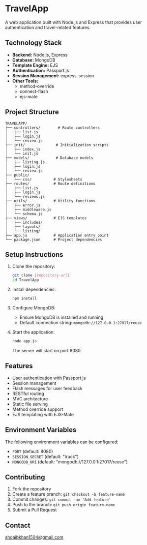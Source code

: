 # TravelApp

A web application built with Node.js and Express that provides user authentication and travel-related features.

## Technology Stack

- **Backend:** Node.js, Express
- **Database:** MongoDB
- **Template Engine:** EJS
- **Authentication:** Passport.js
- **Session Management:** express-session
- **Other Tools:** 
  - method-override
  - connect-flash
  - ejs-mate

## Project Structure

```
TRAVELAPP/
├── controllers/        # Route controllers
│   ├── list.js
│   ├── login.js
│   └── review.js
├── init/              # Initialization scripts
│   ├── index.js
│   └── init.js
├── models/            # Database models
│   ├── listing.js
│   ├── login.js
│   └── review.js
├── public/           
│   └── css/          # Stylesheets
├── routes/           # Route definitions
│   ├── list.js
│   ├── login.js
│   └── reviews.js
├── utils/            # Utility functions
│   ├── error.js
│   ├── middleware.js
│   └── schema.js
├── views/            # EJS templates
│   ├── includes/
│   ├── layouts/
│   └── listing/
├── app.js            # Application entry point
└── package.json      # Project dependencies
```

## Setup Instructions

1. Clone the repository:
   ```bash
   git clone [repository-url]
   cd TravelApp
   ```

2. Install dependencies:
   ```bash
   npm install
   ```

3. Configure MongoDB:
   - Ensure MongoDB is installed and running
   - Default connection string: `mongodb://127.0.0.1:27017/reuse`

4. Start the application:
   ```bash
   node app.js
   ```
   The server will start on port 8080.

## Features

- User authentication with Passport.js
- Session management
- Flash messages for user feedback
- RESTful routing
- MVC architecture
- Static file serving
- Method override support
- EJS templating with EJS-Mate

## Environment Variables

The following environment variables can be configured:
- `PORT` (default: 8080)
- `SESSION_SECRET` (default: "truck")
- `MONGODB_URI` (default: "mongodb://127.0.0.1:27017/reuse")

## Contributing

1. Fork the repository
2. Create a feature branch: `git checkout -b feature-name`
3. Commit changes: `git commit -am 'Add feature'`
4. Push to the branch: `git push origin feature-name`
5. Submit a Pull Request


## Contact

shoaibkhan1504@gmail.com
